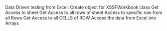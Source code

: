 Data Driven testing from Excel: 
Create object for XSSFWorkbook class
Get Access to sheet
Get Access to all rows of sheet
Access to specific row from all Rows
Get Access to all CELLS of ROW
Access the data from Excel into Arrays
